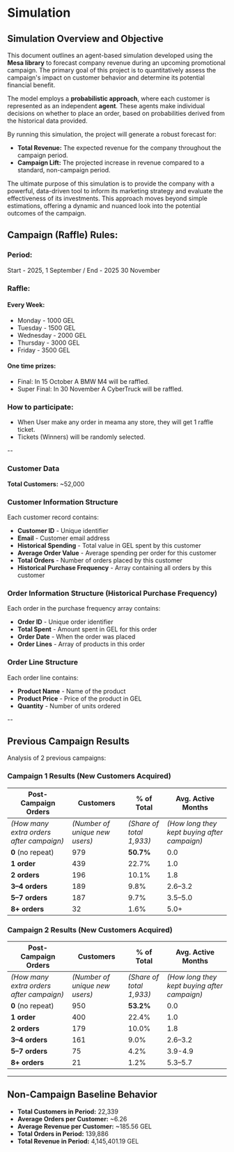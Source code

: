 # Simulation

## Simulation Overview and Objective

This document outlines an agent-based simulation developed using the **Mesa library** to forecast company revenue during an upcoming promotional campaign. The primary goal of this project is to quantitatively assess the campaign's impact on customer behavior and determine its potential financial benefit.

The model employs a **probabilistic approach**, where each customer is represented as an independent **agent**. These agents make individual decisions on whether to place an order, based on probabilities derived from the historical data provided.

By running this simulation, the project will generate a robust forecast for:

- **Total Revenue:** The expected revenue for the company throughout the campaign period.
- **Campaign Lift:** The projected increase in revenue compared to a standard, non-campaign period.

The ultimate purpose of this simulation is to provide the company with a powerful, data-driven tool to inform its marketing strategy and evaluate the effectiveness of its investments. This approach moves beyond simple estimations, offering a dynamic and nuanced look into the potential outcomes of the campaign.

## Campaign (Raffle) Rules:

### Period:

Start - 2025, 1 September / End - 2025 30 November

### Raffle:

#### Every Week:

- Monday - 1000 GEL
- Tuesday - 1500 GEL
- Wednesday - 2000 GEL
- Thursday - 3000 GEL
- Friday - 3500 GEL

#### One time prizes:

- Final: In 15 October A BMW M4 will be raffled.
- Super Final: In 30 November A CyberTruck will be raffled.

### How to participate:

- When User make any order in meama any store, they will get 1 raffle ticket.
- Tickets (Winners) will be randomly selected.

--

### Customer Data

**Total Customers:** ~52,000

### Customer Information Structure

Each customer record contains:

- **Customer ID** - Unique identifier
- **Email** - Customer email address
- **Historical Spending** - Total value in GEL spent by this customer
- **Average Order Value** - Average spending per order for this customer
- **Total Orders** - Number of orders placed by this customer
- **Historical Purchase Frequency** - Array containing all orders by this customer

### Order Information Structure (Historical Purchase Frequency)

Each order in the purchase frequency array contains:

- **Order ID** - Unique order identifier
- **Total Spent** - Amount spent in GEL for this order
- **Order Date** - When the order was placed
- **Order Lines** - Array of products in this order

### Order Line Structure

Each order line contains:

- **Product Name** - Name of the product
- **Product Price** - Price of the product in GEL
- **Quantity** - Number of units ordered

--

## Previous Campaign Results

Analysis of 2 previous campaigns:

### Campaign 1 Results (New Customers Acquired)

| Post-Campaign Orders                     | Customers                      | % of Total               | Avg. Active Months                           |
| ---------------------------------------- | ------------------------------ | ------------------------ | -------------------------------------------- |
| _(How many extra orders after campaign)_ | _(Number of unique new users)_ | _(Share of total 1,933)_ | _(How long they kept buying after campaign)_ |
| **0** (no repeat)                        | 979                            | **50.7%**                | 0.0                                          |
| **1 order**                              | 439                            | 22.7%                    | 1.0                                          |
| **2 orders**                             | 196                            | 10.1%                    | 1.8                                          |
| **3–4 orders**                           | 189                            | 9.8%                     | 2.6–3.2                                      |
| **5–7 orders**                           | 187                            | 9.7%                     | 3.5–5.0                                      |
| **8+ orders**                            | 32                             | 1.6%                     | 5.0+                                         |

### Campaign 2 Results (New Customers Acquired)

| Post-Campaign Orders                     | Customers                      | % of Total               | Avg. Active Months                           |
| ---------------------------------------- | ------------------------------ | ------------------------ | -------------------------------------------- |
| _(How many extra orders after campaign)_ | _(Number of unique new users)_ | _(Share of total 1,933)_ | _(How long they kept buying after campaign)_ |
| **0** (no repeat)                        | 950                            | **53.2%**                | 0.0                                          |
| **1 order**                              | 400                            | 22.4%                    | 1.0                                          |
| **2 orders**                             | 179                            | 10.0%                    | 1.8                                          |
| **3–4 orders**                           | 161                            | 9.0%                     | 2.6–3.2                                      |
| **5–7 orders**                           | 75                             | 4.2%                     | 3.9-4.9                                      |
| **8+ orders**                            | 21                             | 1.2%                     | 5.3–5.7                                      |

---

## Non-Campaign Baseline Behavior

- **Total Customers in Period:** 22,339
- **Average Orders per Customer:** ~6.26
- **Average Revenue per Customer:** ~185.56 GEL
- **Total Orders in Period:** 139,886
- **Total Revenue in Period:** 4,145,401.19 GEL
